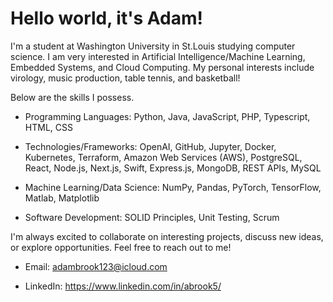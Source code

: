 # Hello world, it's Adam!
I'm a student at Washington University in St.Louis studying computer science. I am very interested in Artificial Intelligence/Machine Learning, Embedded Systems, and Cloud Computing. My personal interests include virology, music production, table tennis, and basketball!


Below are the skills I possess.

- Programming Languages: Python, Java, JavaScript, PHP, Typescript, HTML, CSS


- Technologies/Frameworks: OpenAI, GitHub, Jupyter, Docker, Kubernetes, Terraform, Amazon Web Services (AWS), PostgreSQL, React, Node.js, Next.js, Swift, Express.js, MongoDB, REST APIs, MySQL


- Machine Learning/Data Science: NumPy, Pandas, PyTorch, TensorFlow, Matlab, Matplotlib


- Software Development: SOLID Principles, Unit Testing, Scrum

 
I'm always excited to collaborate on interesting projects, discuss new ideas, or explore opportunities. Feel free to reach out to me!


- Email: adambrook123@icloud.com


- LinkedIn: https://www.linkedin.com/in/abrook5/


 
